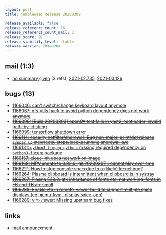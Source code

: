 ```yaml
---
layout: post
title: Tumbleweed Release 20200309

release_available: false
release_reference_count: 16
release_reference_count_mail: 3
release_score: 92
release_stability_level: stable
release_version: 20200309
---
```


## mail (1:3)

- [no summary given](https://lists.opensuse.org/archives/list/factory@lists.opensuse.org/thread/PRSXEE35KF7TB55G4ZU5VCL6NTPZ5RBF) (3 refs); [2021-02.735](https://lists.opensuse.org/archives/list/factory@lists.opensuse.org/thread/PRSXEE35KF7TB55G4ZU5VCL6NTPZ5RBF), [2021-03.126](https://lists.opensuse.org/archives/list/factory@lists.opensuse.org/thread/PRSXEE35KF7TB55G4ZU5VCL6NTPZ5RBF)

## bugs (13)

<!--more-->

- [1166046: can't switch/change keyboard layout anymore](https://bugzilla.opensuse.org/show_bug.cgi?id=1166046)
- ~~[1166067: nfs-utils hack to avoid python dependency does not work anymore](https://bugzilla.opensuse.org/show_bug.cgi?id=1166067)~~
- ~~[1166096: \[Build 20200303\] openQA test fails in yast2_bootloader, invalid path-by-id string](https://bugzilla.opensuse.org/show_bug.cgi?id=1166096)~~
- [1166099: tensorflow shutdown error](https://bugzilla.opensuse.org/show_bug.cgi?id=1166099)
- ~~[1166114: security:netfilter/shorewall: Bug non-major, point/dot release `zypper up` incorrectly stops/blocks running shorewall svc](https://bugzilla.opensuse.org/show_bug.cgi?id=1166114)~~
- [1166131: `python3-ffmpeg-python`: missing required dependency on `python3-future` package](https://bugzilla.opensuse.org/show_bug.cgi?id=1166131)
- ~~[1166157: cloud-init does not work on image](https://bugzilla.opensuse.org/show_bug.cgi?id=1166157)~~
- ~~[1166168: MPV update to 0.32.0+git.20200307... cannot play over smb](https://bugzilla.opensuse.org/show_bug.cgi?id=1166168)~~
- ~~[1166221: How to stop console spam due to a (likely) kernel bug?](https://bugzilla.opensuse.org/show_bug.cgi?id=1166221)~~
- [1166264: Plasma clipboard is intermittent when clipboard is in systray](https://bugzilla.opensuse.org/show_bug.cgi?id=1166264)
- ~~[1166267: Plasma 5.18.2: gtk inheritance of fonts etc. not working, fonts in FB and TB are small](https://bugzilla.opensuse.org/show_bug.cgi?id=1166267)~~
- ~~[1166288: Enable  vte in remote-viewer build to support multiple spice displays (eg: qemu-kvm -display spice-app)](https://bugzilla.opensuse.org/show_bug.cgi?id=1166288)~~
- [1166289: virt-viewer: Missing upstream bug fixes](https://bugzilla.opensuse.org/show_bug.cgi?id=1166289)



## links

- [mail announcement](https://lists.opensuse.org/archives/list/factory@lists.opensuse.org/thread/PRSXEE35KF7TB55G4ZU5VCL6NTPZ5RBF)
